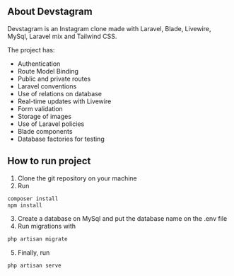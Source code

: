 ## About Devstagram

Devstagram is an Instagram clone made with Laravel, Blade, Livewire, MySql, Laravel mix and Tailwind CSS.

The project has:

- Authentication
- Route Model Binding
- Public and private routes
- Laravel conventions
- Use of relations on database
- Real-time updates with Livewire
- Form validation
- Storage of images
- Use of Laravel policies
- Blade components
- Database factories for testing

## How to run project

1. Clone the git repository on your machine
2. Run
```bash
composer install
npm install
```
3. Create a database on MySql and put the database name on the .env file
4. Run migrations with
```bash
php artisan migrate
```
5. Finally, run
```bash
php artisan serve
```